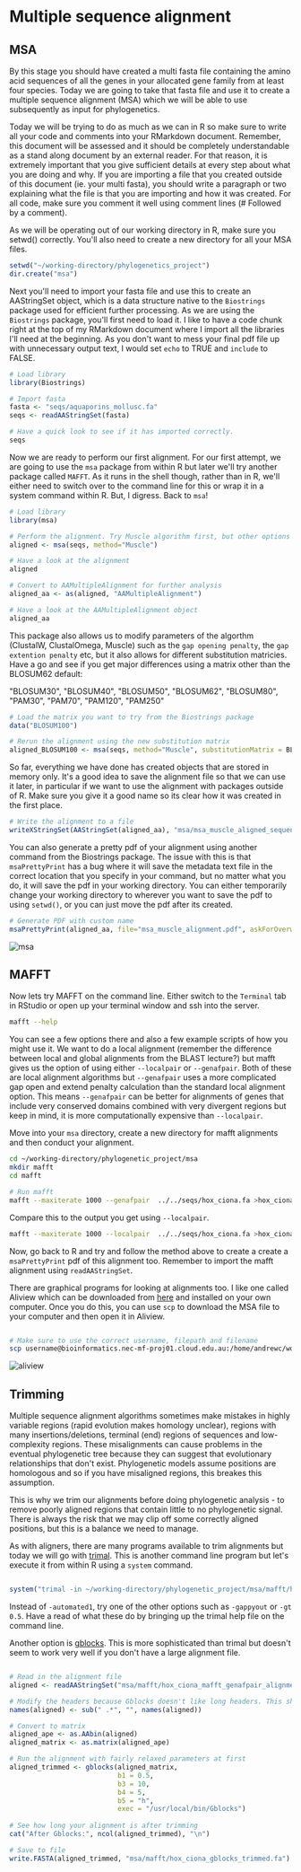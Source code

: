 # Multiple sequence alignment

## MSA

By this stage you should have created a multi fasta file containing the amino acid sequences of all the genes in your allocated gene family from at least four species. Today we are going to take that fasta file and use it to create a multiple sequence alignment (MSA) which we will be able to use subsequently as input for phylogenetics.

Today we will be trying to do as much as we can in R so make sure to write all your code and comments into your RMarkdown document. Remember, this document will be assessed and it should be completely understandable as a stand along document by an external reader. For that reason, it is extremely important that you give sufficient details at every step about what you are doing and why. If you are importing a file that you created outside of this document (ie. your multi fasta), you should write a paragraph or two explaining what the file is that you are importing and how it was created. For all code, make sure you comment it well using comment lines (# Followed by a comment).

As we will be operating out of our working directory in R, make sure you setwd() correctly. You'll also need to create a new directory for all your MSA files.

```R
setwd("~/working-directory/phylogenetics_project")
dir.create("msa")
```

Next you'll need to import your fasta file and use this to create an AAStringSet object, which is a data structure native to the `Biostrings` package used for efficient further processing. As we are using the `Biostrings` package, you'll first need to load it. I like to have a code chunk right at the top of my RMarkdown document where I import all the libraries I'll need at the beginning. As you don't want to mess your final pdf file up with unnecessary output text, I would set `echo` to TRUE and `include` to FALSE.

```R
# Load library
library(Biostrings)

# Import fasta
fasta <- "seqs/aquaporins_mollusc.fa"
seqs <- readAAStringSet(fasta)

# Have a quick look to see if it has imported correctly.
seqs
```

Now we are ready to perform our first alignment. For our first attempt, we are going to use the `msa` package from within R but later we'll try another package called `MAFFT`. As it runs in the shell though, rather than in R, we'll either need to switch over to the command line for this or wrap it in a system command within R. But, I digress. Back to `msa`!

```R
# Load library
library(msa)

# Perform the alignment. Try Muscle algorithm first, but other options are ClustalW and ClustalOmega
aligned <- msa(seqs, method="Muscle")

# Have a look at the alignment
aligned

# Convert to AAMultipleAlignment for further analysis
aligned_aa <- as(aligned, "AAMultipleAlignment")

# Have a look at the AAMultipleAlignment object
aligned_aa

```

This package also allows us to modify parameters of the algorthm (ClustalW, ClustalOmega, Muscle) such as the `gap opening penalty`, the `gap extention penalty` etc, but it also allows for different substitution matricies. Have a go and see if you get major differences using a matrix other than the BLOSUM62 default:

"BLOSUM30", "BLOSUM40", "BLOSUM50", "BLOSUM62", "BLOSUM80", "PAM30", "PAM70", "PAM120", "PAM250"

```R
# Load the matrix you want to try from the Biostrings package
data("BLOSUM100")

# Rerun the alignment using the new substitution matrix
aligned_BLOSUM100 <- msa(seqs, method="Muscle", substitutionMatrix = BLOSUM100)
```

So far, everything we have done has created objects that are stored in memory only. It's a good idea to save the alignment file so that we can use it later, in particular if we want to use the alignment with packages outside of R. Make sure you give it a good name so its clear how it was created in the first place.

```R
# Write the alignment to a file
writeXStringSet(AAStringSet(aligned_aa), "msa/msa_muscle_aligned_sequences.fa")
```

You can also generate a pretty pdf of your alignment using another command from the Biostrings package. The issue with this is that `msaPrettyPrint` has a bug where it will save the metadata text file in the correct location that you specify in your command, but no matter what you do, it will save the pdf in your working directory. You can either temporarily change your working directory to wherever you want to save the pdf to using `setwd()`, or you can just move the pdf after its created.

```R
# Generate PDF with custom name
msaPrettyPrint(aligned_aa, file="msa_muscle_alignment.pdf", askForOverwrite=FALSE)

```

![msa](images/msa.png)

## MAFFT

Now lets try MAFFT on the command line. Either switch to the `Terminal` tab in RStudio or open up your terminal window and ssh into the server.

```bash
mafft --help
```

You can see a few options there and also a few example scripts of how you might use it. We want to do a local alignment (remember the difference between local and global alignments from the BLAST lecture?) but mafft gives us the option of using either `--localpair` or `--genafpair`. Both of these are local alignment algorithms but `--genafpair` uses a more complicated gap open and extend penalty calculation than the standard local alignment option. This means `--genafpair` can be better for alignments of genes that include very conserved domains combined with very divergent regions but keep in mind, it is more computationally expensive than `--localpair`.

Move into your `msa` directory, create a new directory for mafft alignments and then conduct your alignment.

```bash
cd ~/working-directory/phylogenetic_project/msa
mkdir mafft
cd mafft

# Run mafft
mafft --maxiterate 1000 --genafpair  ../../seqs/hox_ciona.fa >hox_ciona_mafft_genafpair_alignment.fa

```

Compare this to the output you get using `--localpair`.

```bash
mafft --maxiterate 1000 --localpair  ../../seqs/hox_ciona.fa >hox_ciona_mafft_localpair_alignment.fa
```
Now, go back to R and try and follow the method above to create a create a `msaPrettyPrint` pdf of this alignment too. Remember to import the mafft alignment using `readAAStringSet`.

There are graphical programs for looking at alignments too. I like one called Aliview which can be downloaded from [here](https://ormbunkar.se/aliview/) and installed on your own computer. Once you do this, you can use `scp` to download the MSA file to your computer and then open it in Aliview.

```bash

# Make sure to use the correct username, filepath and filename
scp username@bioinformatics.nec-mf-proj01.cloud.edu.au:/home/andrewc/working-directory/phylogenetic_project/msa/aligned_sequences.fa ./

```

![aliview](images/aliview.png)

## Trimming

Multiple sequence alignment algorithms sometimes make mistakes in highly variable regions (rapid evolution makes homology unclear), regions with many insertions/deletions, terminal (end) regions of sequences and low-complexity regions. These misalignments can cause problems in the eventual phylogenetic tree because they can suggest that evolutionary relationships that don't exist. Phylogenetic models assume positions are homologous and so if you have misaligned regions, this breakes this assumption.

This is why we trim our alignments before doing phylogenetic analysis - to remove poorly aligned regions that contain little to no phylogenetic signal. There is always the risk that we may clip off some correctly aligned positions, but this is a balance we need to manage.

As with aligners, there are many programs available to trim alignments but today we will go with [trimal](https://github.com/inab/trimal). This is another command line program but let's execute it from within R using a `system` command.

```R

system("trimal -in ~/working-directory/phylogenetic_project/msa/mafft/hox_ciona_mafft_genafpair_alignment.fa -out ~/working-directory/phylogenetic_project/msa/mafft/hox_ciona_trimal_automated.fa -automated1")

```

Instead of `-automated1`, try one of the other options such as `-gappyout` or `-gt 0.5`. Have a read of what these do by bringing up the trimal help file on the command line.

Another option is [gblocks](https://home.cc.umanitoba.ca/~psgendb/doc/Castresana/Gblocks_documentation.html#:~:text=Gblocks%20is%20a%20computer%20program,of%20DNA%20or%20protein%20sequences.). This is more sophisticated than trimal but doesn't seem to work very well if you don't have a large alignment file.


```R

# Read in the alignment file
aligned <- readAAStringSet("msa/mafft/hox_ciona_mafft_genafpair_alignment.fa")

# Modify the headers because Gblocks doesn't like long headers. This shortens them by removing everything from the first space onwards
names(aligned) <- sub(" .*", "", names(aligned))

# Convert to matrix
aligned_ape <- as.AAbin(aligned)
aligned_matrix <- as.matrix(aligned_ape)

# Run the alignment with fairly relaxed parameters at first
aligned_trimmed <- gblocks(aligned_matrix,
                           b1 = 0.5,
                           b3 = 10,
                           b4 = 5,
                           b5 = "h",
                           exec = "/usr/local/bin/Gblocks")
                           
# See how long your alignment is after trimming
cat("After Gblocks:", ncol(aligned_trimmed), "\n")

# Save to file
write.FASTA(aligned_trimmed, "msa/mafft/hox_ciona_gblocks_trimmed.fa")

```